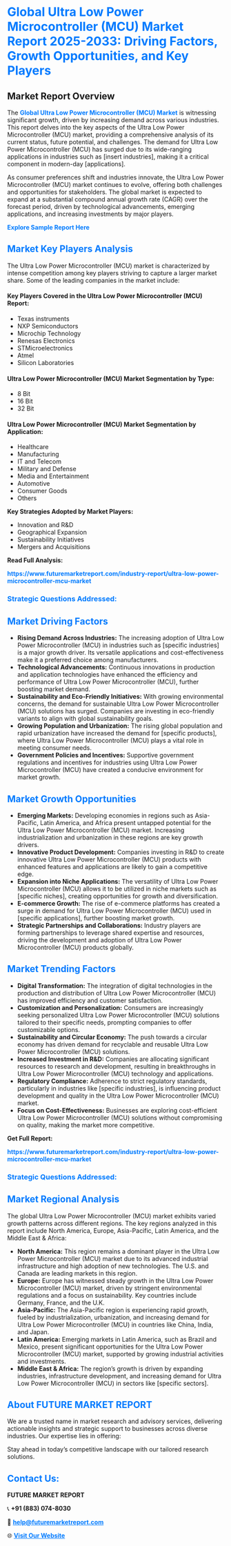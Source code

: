 <h1 style="color: #007BFF;">Global Ultra Low Power Microcontroller (MCU) Market Report 2025-2033: Driving Factors, Growth Opportunities, and Key Players</h1>

<section id="overview">
<h2>Market Report Overview</h2>
<p>The <a href="https://www.futuremarketreport.com/industry-report/ultra-low-power-microcontroller-mcu-market" style="color: #007BFF; text-decoration: none;"><strong>Global Ultra Low Power Microcontroller (MCU) Market</strong></a> is witnessing significant growth, driven by increasing demand across various industries. This report delves into the key aspects of the Ultra Low Power Microcontroller (MCU) market, providing a comprehensive analysis of its current status, future potential, and challenges. The demand for Ultra Low Power Microcontroller (MCU) has surged due to its wide-ranging applications in industries such as [insert industries], making it a critical component in modern-day [applications].</p>
<p>As consumer preferences shift and industries innovate, the Ultra Low Power Microcontroller (MCU) market continues to evolve, offering both challenges and opportunities for stakeholders. The global market is expected to expand at a substantial compound annual growth rate (CAGR) over the forecast period, driven by technological advancements, emerging applications, and increasing investments by major players.</p>
</section>

<section id="overview">
<p><a href="https://www.futuremarketreport.com/request-sample/reportId=76563" style="color: #007BFF; text-decoration: none;"><strong>Explore Sample Report Here</strong></a></p>
</section>

<section id="key-players">
<h2 style="color: #007BFF;">Market Key Players Analysis</h2>
<p>The Ultra Low Power Microcontroller (MCU) market is characterized by intense competition among key players striving to capture a larger market share. Some of the leading companies in the market include:</p>
<h4>Key Players Covered in the Ultra Low Power Microcontroller (MCU) Report:</h4>
<ul><li>Texas instruments</li><li>NXP Semiconductors</li><li>Microchip Technology</li><li>Renesas Electronics</li><li>STMicroelectronics</li><li>Atmel</li><li>Silicon Laboratories</li></ul>
<h4>Ultra Low Power Microcontroller (MCU) Market Segmentation by Type:</h4>
<ul><li>8 Bit</li><li>16 Bit</li><li>32 Bit</li></ul>

<h4>Ultra Low Power Microcontroller (MCU) Market Segmentation by Application:</h4>
<ul><li>Healthcare</li><li>Manufacturing</li><li>IT and Telecom</li><li>Military and Defense</li><li>Media and Entertainment</li><li>Automotive</li><li>Consumer Goods</li><li>Others</li></ul>
<p><strong>Key Strategies Adopted by Market Players:</strong></p>
<ul>
<li>Innovation and R&D</li>
<li>Geographical Expansion</li>
<li>Sustainability Initiatives</li>
<li>Mergers and Acquisitions</li>
</ul>
</section>

<section>
<p><strong>Read Full Analysis: </strong></p><a href="https://www.futuremarketreport.com/industry-report/ultra-low-power-microcontroller-mcu-market" style="color: #007BFF; text-decoration: none;"><strong>https://www.futuremarketreport.com/industry-report/ultra-low-power-microcontroller-mcu-market</strong></a>
<h3 style="color: #007BFF;">Strategic Questions Addressed:</h3>
</section>

<section id="driving-factors">
<h2 style="color: #007BFF;">Market Driving Factors</h2>
<ul>
<li><strong>Rising Demand Across Industries:</strong> The increasing adoption of Ultra Low Power Microcontroller (MCU) in industries such as [specific industries] is a major growth driver. Its versatile applications and cost-effectiveness make it a preferred choice among manufacturers.</li>
<li><strong>Technological Advancements:</strong> Continuous innovations in production and application technologies have enhanced the efficiency and performance of Ultra Low Power Microcontroller (MCU), further boosting market demand.</li>
<li><strong>Sustainability and Eco-Friendly Initiatives:</strong> With growing environmental concerns, the demand for sustainable Ultra Low Power Microcontroller (MCU) solutions has surged. Companies are investing in eco-friendly variants to align with global sustainability goals.</li>
<li><strong>Growing Population and Urbanization:</strong> The rising global population and rapid urbanization have increased the demand for [specific products], where Ultra Low Power Microcontroller (MCU) plays a vital role in meeting consumer needs.</li>
<li><strong>Government Policies and Incentives:</strong> Supportive government regulations and incentives for industries using Ultra Low Power Microcontroller (MCU) have created a conducive environment for market growth.</li>
</ul>
</section>

<section id="growth-opportunities">
<h2 style="color: #007BFF;">Market Growth Opportunities</h2>
<ul>
<li><strong>Emerging Markets:</strong> Developing economies in regions such as Asia-Pacific, Latin America, and Africa present untapped potential for the Ultra Low Power Microcontroller (MCU) market. Increasing industrialization and urbanization in these regions are key growth drivers.</li>
<li><strong>Innovative Product Development:</strong> Companies investing in R&D to create innovative Ultra Low Power Microcontroller (MCU) products with enhanced features and applications are likely to gain a competitive edge.</li>
<li><strong>Expansion into Niche Applications:</strong> The versatility of Ultra Low Power Microcontroller (MCU) allows it to be utilized in niche markets such as [specific niches], creating opportunities for growth and diversification.</li>
<li><strong>E-commerce Growth:</strong> The rise of e-commerce platforms has created a surge in demand for Ultra Low Power Microcontroller (MCU) used in [specific applications], further boosting market growth.</li>
<li><strong>Strategic Partnerships and Collaborations:</strong> Industry players are forming partnerships to leverage shared expertise and resources, driving the development and adoption of Ultra Low Power Microcontroller (MCU) products globally.</li>
</ul>
</section>

<section id="trending-factors">
<h2 style="color: #007BFF;">Market Trending Factors</h2>
<ul>
<li><strong>Digital Transformation:</strong> The integration of digital technologies in the production and distribution of Ultra Low Power Microcontroller (MCU) has improved efficiency and customer satisfaction.</li>
<li><strong>Customization and Personalization:</strong> Consumers are increasingly seeking personalized Ultra Low Power Microcontroller (MCU) solutions tailored to their specific needs, prompting companies to offer customizable options.</li>
<li><strong>Sustainability and Circular Economy:</strong> The push towards a circular economy has driven demand for recyclable and reusable Ultra Low Power Microcontroller (MCU) solutions.</li>
<li><strong>Increased Investment in R&D:</strong> Companies are allocating significant resources to research and development, resulting in breakthroughs in Ultra Low Power Microcontroller (MCU) technology and applications.</li>
<li><strong>Regulatory Compliance:</strong> Adherence to strict regulatory standards, particularly in industries like [specific industries], is influencing product development and quality in the Ultra Low Power Microcontroller (MCU) market.</li>
<li><strong>Focus on Cost-Effectiveness:</strong> Businesses are exploring cost-efficient Ultra Low Power Microcontroller (MCU) solutions without compromising on quality, making the market more competitive.</li>
</ul>
</section>

<section>
<p><strong>Get Full Report: </strong></p><a href="https://www.futuremarketreport.com/industry-report/ultra-low-power-microcontroller-mcu-market" style="color: #007BFF; text-decoration: none;"><strong>https://www.futuremarketreport.com/industry-report/ultra-low-power-microcontroller-mcu-market</strong></a>
<h3 style="color: #007BFF;">Strategic Questions Addressed:</h3>
</section>


<section id="regional-analysis">
<h2 style="color: #007BFF;">Market Regional Analysis</h2>
<p>The global Ultra Low Power Microcontroller (MCU) market exhibits varied growth patterns across different regions. The key regions analyzed in this report include North America, Europe, Asia-Pacific, Latin America, and the Middle East & Africa:</p>
<ul>
<li><strong>North America:</strong> This region remains a dominant player in the Ultra Low Power Microcontroller (MCU) market due to its advanced industrial infrastructure and high adoption of new technologies. The U.S. and Canada are leading markets in this region.</li>
<li><strong>Europe:</strong> Europe has witnessed steady growth in the Ultra Low Power Microcontroller (MCU) market, driven by stringent environmental regulations and a focus on sustainability. Key countries include Germany, France, and the U.K.</li>
<li><strong>Asia-Pacific:</strong> The Asia-Pacific region is experiencing rapid growth, fueled by industrialization, urbanization, and increasing demand for Ultra Low Power Microcontroller (MCU) in countries like China, India, and Japan.</li>
<li><strong>Latin America:</strong> Emerging markets in Latin America, such as Brazil and Mexico, present significant opportunities for the Ultra Low Power Microcontroller (MCU) market, supported by growing industrial activities and investments.</li>
<li><strong>Middle East & Africa:</strong> The region’s growth is driven by expanding industries, infrastructure development, and increasing demand for Ultra Low Power Microcontroller (MCU) in sectors like [specific sectors].</li>
</ul>
</section>

<footer>
<h2 style="color: #007BFF;">About FUTURE MARKET REPORT</h2>
<p>We are a trusted name in market research and advisory services, delivering actionable insights and strategic support to businesses across diverse industries. Our expertise lies in offering:</p>

<p>Stay ahead in today’s competitive landscape with our tailored research solutions.</p>

<h2 style="color: #007BFF;">Contact Us:</h2>
<p><strong>FUTURE MARKET REPORT</strong></p>
<p>📞 <strong>+91 (883) 074-8030</strong></p>
<p>📧 <strong><a href="mailto:help@futuremarketreport.com" style="color: #007BFF;">help@futuremarketreport.com</a></strong></p>
<p>🌐 <strong><a href="https://www.futuremarketreport.com/" style="color: #007BFF;">Visit Our Website</a></strong></p>
</footer>